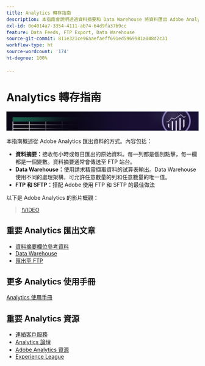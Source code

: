```yaml
---
title: Analytics 轉存指南
description: 本指南會說明透過資料摘要和 Data Warehouse 將資料匯出 Adobe Analytics 的方法。
exl-id: 0e4014a7-3354-4111-ab74-64d9fa37b9cc
feature: Data Feeds, FTP Export, Data Warehouse
source-git-commit: 811e321ce96aaefaeff691ed5969981a048d2c31
workflow-type: ht
source-wordcount: '174'
ht-degree: 100%

---
```


# Analytics 轉存指南

![橫幅](../../assets/doc_banner_export.png)

本指南概述從 Adobe Analytics 匯出資料的方式。內容包括：

* **資料摘要：**&#x200B;接收每小時或每日匯出的原始資料。每一列都是個別點擊，每一欄都是一個變數。資料摘要通常會傳送至 FTP 站台。
* **Data Warehouse：**&#x200B;使用請求精靈擷取資料的試算表輸出。Data Warehouse 使用不同的處理架構，可允許任意數量的列和任意數量的唯一值。
* **FTP 和 SFTP：**&#x200B;搭配 Adobe 使用 FTP 和 SFTP 的最佳做法

以下是 Adobe Analytics 的影片概觀：

>[!VIDEO](https://video.tv.adobe.com/v/27429/?quality=12)

## 重要 Analytics 匯出文章

* [資料摘要欄位參考資料](/help/export/analytics-data-feed/c-df-contents/datafeeds-reference.md)
* [Data Warehouse](data-warehouse/data-warehouse.md)
* [匯出至 FTP](ftp-and-sftp/ftp-overview.md)

## 更多 Analytics 使用手冊

[Analytics 使用手冊](https://experienceleague.adobe.com/docs/analytics.html)

## 重要 Analytics 資源

* [連絡客戶服務](https://experienceleague.adobe.com/?support-solution=Analytics#support)
* [Analytics 論壇](https://forums.adobe.com/community/experience-cloud/analytics-cloud/analytics)
* [Adobe Analytics 資源](https://forums.adobe.com/message/10660755)
* [Experience League](https://landing.adobe.com/experience-league/)
